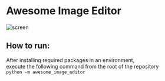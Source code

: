 # Awesome Image Editor

![screen](https://raw.githubusercontent.com/iyadahmed/Awesome-Image-Editor-2/master/awesome_screenshot.png)

## How to run:
After installing required packages in an environment,  
execute the following command from the root of the repository  
`python -m awesome_image_editor`

